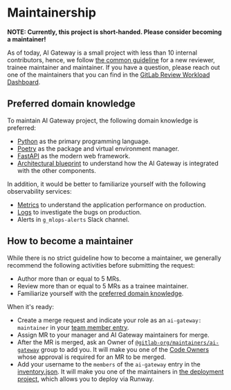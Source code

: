 # Maintainership

**NOTE: Currently, this project is short-handed. Please consider becoming a maintainer!**

As of today, AI Gateway is a small project with less than 10 internal contributors,
hence, we follow [the common guideline](https://handbook.gitlab.com/handbook/engineering/workflow/code-review/#maintainership-process-for-smaller-projects)
for a new reviewer, trainee maintainer and maintainer.
If you have a question, please reach out one of the maintainers that you can find in the [GitLab Review Workload Dashboard](https://gitlab-org.gitlab.io/gitlab-roulette/?currentProject=ai-gateway).

## Preferred domain knowledge

To maintain AI Gateway project, the following domain knowledge is preferred:

- [Python](https://www.python.org) as the primary programming language.
- [Poetry](https://python-poetry.org) as the package and virtual environment manager.
- [FastAPI](https://fastapi.tiangolo.com/) as the modern web framework.
- [Architectural blueprint](https://docs.gitlab.com/ee/architecture/blueprints/ai_gateway/) to understand how the AI Gateway is integrated with the other components.

In addition, it would be better to familiarize yourself with the following observability services:

- [Metrics](https://dashboards.gitlab.net/d/ai-gateway-main/ai-gateway3a-overview?orgId=1) to understand the application performance on production.
- [Logs](https://log.gprd.gitlab.net/app/r/s/zKEel) to investigate the bugs on production.
- Alerts in `g_mlops-alerts` Slack channel.

## How to become a maintainer

While there is no strict guideline how to become a maintainer, we generally recommend the following activities before submitting the request:

- Author more than or equal to 5 MRs.
- Review more than or equal to 5 MRs as a trainee maintainer.
- Familiarize yourself with the [preferred domain knowledge](#preferred-domain-knowledge).

When it's ready:

- Create a merge request and indicate your role as an `ai-gateway: maintainer` in your [team member entry](https://gitlab.com/gitlab-com/www-gitlab-com/blob/master/doc/team_database.md).
- Assign MR to your manager and AI Gateway maintainers for merge.
- After the MR is merged, ask an Owner of [`@gitlab-org/maintainers/ai-gateway`](https://gitlab.com/groups/gitlab-org/maintainers/ai-gateway/-/group_members?with_inherited_permissions=exclude) group to add you. It will make you one of the [Code Owners](https://gitlab.com/gitlab-org/modelops/applied-ml/code-suggestions/ai-assist/-/blob/main/.gitlab/CODEOWNERS?ref_type=heads) whose approval is required for an MR to be merged.
- Add your username to the `members` of the `ai-gateway` entry in the [inventory.json](https://gitlab.com/gitlab-com/gl-infra/platform/runway/provisioner/-/blob/main/inventory.json?ref_type=heads). It will make you one of the maintainers in [the deployment project](https://gitlab.com/gitlab-com/gl-infra/platform/runway/deployments/ai-gateway), which allows you to deploy via Runway.
